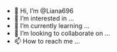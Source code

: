 - 👋 Hi, I’m @Liana696
- 👀 I’m interested in ...
- 🌱 I’m currently learning ...
- 💞️ I’m looking to collaborate on ...
- 📫 How to reach me ...

<!---
Liana696/Liana696 is a ✨ special ✨ repository because its `README.md` (this file) appears on your GitHub profile.
You can click the Preview link to take a look at your changes.
--->
